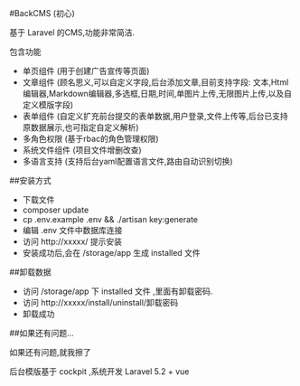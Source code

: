 #BackCMS (初心)

基于 Laravel 的CMS,功能非常简洁.

包含功能
* 单页组件 (用于创建广告宣传等页面)
* 文章组件 (顾名思义,可以自定义字段,后台添加文章,目前支持字段: 文本,Html编辑器,Markdown编辑器,多选框,日期,时间,单图片上传,无限图片上传,以及自定义模版字段)
* 表单组件 (自定义扩充前台提交的表单数据,用户登录,文件上传等,后台已支持原数据展示,也可指定自定义解析)
* 多角色权限 (基于rbac的角色管理权限)
* 系统文件组件 (项目文件增删改查)
* 多语言支持 (支持后台yaml配置语言文件,路由自动识别切换)

##安装方式
* 下载文件
* composer update
* cp .env.example .env && ./artisan key:generate
* 编辑 .env 文件中数据库连接
* 访问 http://xxxxx/ 提示安装
* 安装成功后,会在 /storage/app 生成 installed 文件


##卸载数据
* 访问 /storage/app 下 installed 文件 ,里面有卸载密码.
* 访问 http://xxxxx/install/uninstall/卸载密码
* 卸载成功

##如果还有问题...

如果还有问题,就我擦了

后台模版基于 cockpit ,系统开发 Laravel 5.2 + vue